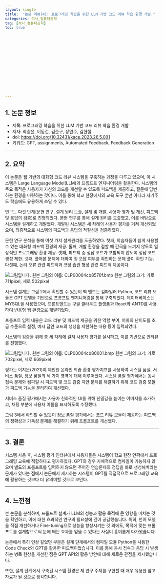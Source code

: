 ```yaml
---
layout: single
title:  "논문 리뷰(4): 프로그래밍 학습을 위한 LLM 기반 코드 리뷰 학습 환경 개발."
categories: 석사_컴퓨터공학
tag: [석사_컴퓨터공학]
toc: true















---
```


## 1. 논문 정보

- 제목: 프로그래밍 학습을 위한 LLM 기반 코드 리뷰 학습 환경 개발
- 저자: 최승윤, 이동건, 김준구, 장연주, 김현철
- doi: https://doi.org/10.32431/kace.2023.26.5.001
- 키워드: GPT, assignments, Automated Feedback, Feedback Generation

----

## 2. 요약

 이 논문은 웹 기반의 대화형 코드 리뷰 시스템을 구축하는 과정을 다루고 있으며, 이 시스템은 Large Language Model(LLM)과 프롬프트 엔지니어링을 활용한다. 시스템의 주요 목적은 사용자가 자신의 코드를 개선할 수 있도록 피드백을 제공하고, 질문에 답변하는 환경을 마련하는 것이다. 이를 통해 학교 현장에서의 교육 도구 뿐만 아니라 자기주도 학습에도 유용하게 쓰일 수 있다.

 연구는 다섯 단계(문헌 연구, 설계 원리 도출, 설계 및 개발, 사용자 평가 및 개선, 피드백 및 응답의 검증)로 진행되었다. 문헌 연구를 통해 설계 원리를 도출했고, 이를 바탕으로 시스템을 설계하고 개발했다. 개발된 시스템은 세 차례의 사용자 평가를 거쳐 개선되었으며, 최종적으로 시스템의 피드백과 응답의 적절성을 검증하였다.

 문헌 연구 분석을 통해 여섯 가지 설계원리를 도출하였다. 첫째, 학습자들이 쉽게 사용할 수 있는 대화형 피드백 환경의 제공. 둘째, 개발 환경을 접할 때 간극을 느끼지 않도록 일상적인 프로그래밍 환경 제공. 셋째, 피드백 중 정답 코드가 포함되지 않도록 정답 코드 생성 제한. 넷째, 풀어본 문제에 대하여 정 오답 여부를 확인하는 문제 풀이 확인 기능. 다섯째, 논리 오류 관련 피드백과 코딩 습관 형성 관련 피드백 제공이다.

  ![그림입니다. 원본 그림의 이름: CLP00004cb8570f.bmp 원본 그림의 크기: 가로 711pixel, 세로 502pixel](../../images/2024-06-27-a4/EMB0000440c24f7.bmp)  

  시스템 설계는 그림 2에서 확인할 수 있듯이 백 엔드는 컴파일러 Python, 코드 리뷰 모듈은 GPT 모델을 기반으로 프롬프트 엔지니어링을 통해 구축되었다. 데이터베이스는 MYSQL을 사용했으며, 프론트엔드는 구글 클라우드 플랫폼과 React와 ANTD를 사용하여 반응형 웹 환경으로 개발되었다.

 프롬프트 입력 내용은 코드 리뷰 및 피드백 제공을 위한 역할 부여, 어휘의 난이도를 초급 수준으로 설정, 예시 답안 코드의 생성을 제한하는 내용 등이 입력되었다.

 시스템의 검증을 위해 총 세 차례에 걸쳐 사용자 평가를 실시하고, 이를 기반으로 인터뷰를 진행했다. 

  ![그림입니다. 원본 그림의 이름: CLP00004cb80001.bmp 원본 그림의 크기: 가로 702pixel, 세로 669pixel](../../images/2024-06-27-a4/EMB0000440c24fc.bmp)  

 평가는 이지은(2021)이 제안한 온라인 학습 환경 평가지표를 사용하여 시스템 품질, 서비스 품질, 정보 품질의 세 가지 영역에 대해 이루어졌다. 시스템 품질 평가에서는 동시접속 문제와 컴파일 시 피드백 및 코드 검증 지연 문제를 해결하기 위해 코드 검증 모듈과 피드백 기능을 분리하여 개선했다. 

 서비스 품질 평가에서는 사용자 친화적인 UI를 위해 친밀감을 높이는 이미지를 추가하고, 채팅 부분에 사용자 이름을 표시하도록 수정했다. 

 그림 3에서 확인할 수 있듯이 정보 품질 평가에서는 코드 리뷰 모듈이 제공하는 피드백의 정확성과 가독성 문제를 해결하기 위해 프롬프트를 개선했다.

---

## 3. 결론

 시스템 사용 후, 시스템 평가 인터뷰에서 사용자들은 시스템이 학교 현장 안팎에서 프로그래밍 교육에 적합하다고 평가하였다. GPT의 경우 자체적으로 컴파일이 가능하지 않으며 별도의 프롬프트를 입력하지 않으면 주어진 연습문제의 정답을 바로 생성해버리는 문제가 있다는 점에서 논문에서 제시하는 시스템이 GPT를 직접적으로 프로그래밍 교육에 활용하는 것보다 더 유의미할 것으로 보인다.

---

## 4. 느낀점

 본 논문을 분석하며, 프롬프트 설계가 LLM의 성능과 활용 목적에 큰 영향을 미치는 것을 확인하고, 이에 대한 효과적인 연구의 필요성에 깊이 공감했습니다. 특히, 언어 모델을 직접 개선하거나 Fine-tuning으로 성능을 향상시키는 것 외에도, 목적에 맞는 프롬프트를 설계함으로써 눈에 띄는 효과를 얻을 수 있다는 사실이 흥미롭게 다가왔습니다.

 논문에서 특히 인상 깊었던 부분은 설계 단계에서의 컴파일 모듈 Python을 사용한 Code Check와 GPT를 활용한 피드백이었습니다. 이를 통해 동시 접속과 응답 시 발생하는 병목 현상을 개선한 점은 GPT API의 활용 방안에 대해 새로운 관점을 제시했습니다.

 또한, 설계 단계에서 구축된 시스템 환경은 제 연구 주제를 구현할 때 매우 유용한 참고 자료가 될 것으로 생각합니다. 